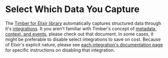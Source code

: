 # Select Which Data You Capture

The [Timber for Elixir library](https://github.com/timberio/timber-elixir) automatically captures structured data through it's [integrations](/languages/elixir/integrations). It you aren't familiar with Timber's concept of [metadata, context, and events](/concepts/metadata-context-and-events), please check out that document. In some cases, it might be preferable to disable select integrations to save on cost. Because of Elixir's explicit nature, please see [each integration's documentation page](/languages/elixir/integrations) for specific instructions on disabling that integration.
